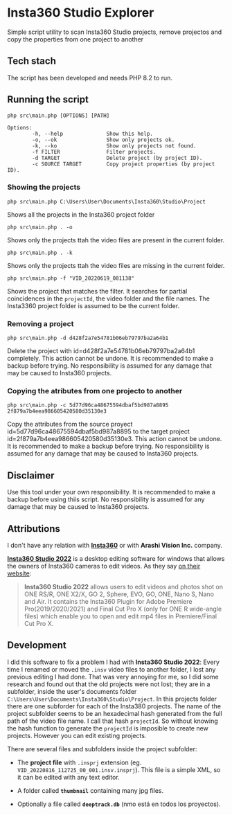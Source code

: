 # Insta360 Studio Explorer

Simple script utility to scan Insta360 Studio projects, remove projectos and copy the properties from one project to another

## Tech stach

The script has been developed and needs PHP 8.2 to run.


## Running the script

```
php src\main.php [OPTIONS] [PATH]

Options:
        -h, --help              Show this help.
        -o, --ok                Show only projects ok.
        -k, --ko                Show only projects not found.
        -f FILTER               Filter projects.
        -d TARGET               Delete project (by project ID).
        -c SOURCE TARGET        Copy project properties (by project ID).
```

### Showing the projects

```
php src\main.php C:\Users\User\Documents\Insta360\Studio\Project
```

Shows all the projects in the Insta360 project folder


```
php src\main.php . -o
```

Shows only the projects ttah the video files are present in the current folder.


```
php src\main.php . -k
```

Shows only the projects ttah the video files are missing in the current folder.


```
php src\main.php -f "VID_20220619_081138"
```

Shows the project that matches the filter.
It searches for partial coincidences in the `projectId`, the video folder and the file names.
The Insta3360 project folder is assumed to be the current folder.


### Removing a project

```
php src\main.php -d d428f2a7e54781b06eb79797ba2a64b1
```

Delete the project with id=d428f2a7e54781b06eb79797ba2a64b1 completely.
This action cannot be undone.
It is recommended to make a backup before trying.
No responsibility is assumed for any damage that may be caused to Insta360 projects.


### Copying the atributes from one projecto to another

```
php src\main.php -c 5d77d96ca48675594dbaf5bd987a8895 2f879a7b4eea986605420580d35130e3
```

Copy the attributes from the source proyect id=5d77d96ca48675594dbaf5bd987a8895 to the target project id=2f879a7b4eea986605420580d35130e3.
This action cannot be undone.
It is recommended to make a backup before trying.
No responsibility is assumed for any damage that may be caused to Insta360 projects.


## Disclaimer

Use this tool under your own responsibility.
It is recommended to make a backup before using thiis script.
No responsibility is assumed for any damage that may be caused to Insta360 projects.


## Attributions

I don't have any relation with [**Insta360**](https://www.insta360.com/) or with **Arashi Vision Inc.** company.

[**Insta360 Studio 2022**](https://www.insta360.com/support/supportcourse?post_id=18191) is a desktop editing software for windows that allows the owners of Insta360 cameras to edit videos. As they say [on their website](https://www.insta360.com/download/insta360-oners):

> **Insta360 Studio 2022** allows users to edit videos and photos shot on ONE RS/R, ONE X2/X, GO 2, Sphere, EVO, GO, ONE, Nano S, Nano and Air. It contains the Insta360 Plugin for Adobe Premiere Pro(2019/2020/2021) and Final Cut Pro X (only for ONE R wide-angle files) which enable you to open and edit mp4 files in Premiere/Final Cut Pro X.


## Development

I did this software to fix a problem I had with **Insta360 Studio 2022**: Every time I renamed or moved the `.insv` video files to another folder, I lost any previous editing I had done. That was very annoying for me, so I did some research and found out that the old projects were not lost; they are in a subfolder, inside the user's documents folder `C:\Users\User\Documents\Insta360\Studio\Project`. In this projects folder there are one subforder for each of the Insta380 projects. The name of the project subfolder seems to be an hexadecimal hash generated from the full path of the video file name. I call that hash `projectId`. So without knowing the hash function to generate the `projectId` is imposible to create new projects. However you can edit existing projects.

There are several files and subfolders inside the project subfolder:

* The **project file** with `.insprj` extension (eg. `VID_20220816_112725_00_001.insv.insprj`). This file is a simple XML, so it can be edited with any text editor.

* A folder called **`thumbnail`** containing many jpg files.
  
* Optionally a file called **`deeptrack.db`** (nmo está en todos los proyectos).

